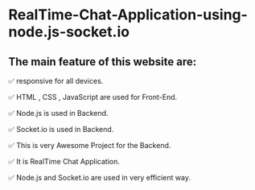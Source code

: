 # RealTime-Chat-Application-using-node.js-socket.io

## The main feature of this website are:
 
✅ responsive for all devices.

✅ HTML , CSS , JavaScript are used for Front-End.

✅ Node.js is used in Backend.

✅ Socket.io is used in Backend.

✅ This is very Awesome Project for the Backend.

✅ It is RealTime Chat Application.

✅ Node.js and Socket.io are used in very efficient way.

